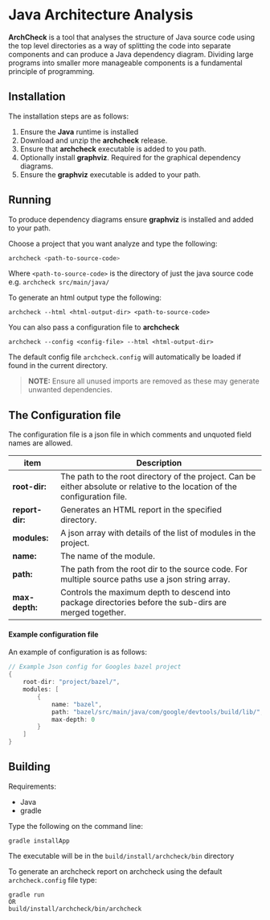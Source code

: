 # Java Architecture Analysis

**ArchCheck** is a tool that analyses the structure of Java source code using the top level directories 
as a way of splitting the code into separate components and can produce a Java dependency diagram.
Dividing large programs into smaller more manageable components is a fundamental principle of programming.

## Installation

The installation steps are as follows:

1. Ensure the **Java** runtime is installed
1. Download and unzip the **archcheck** release.
1. Ensure that **archcheck** executable is added to you path.
1. Optionally install **graphviz**. Required for the graphical dependency diagrams.
1. Ensure the **graphviz** executable is added to your path.


##  Running

To produce dependency diagrams ensure **graphviz** is installed and added to your path.

Choose a project that you want analyze and type the following:

```bash
archcheck <path-to-source-code>
```

Where `<path-to-source-code>` is the directory of just the java source code e.g. `archcheck src/main/java/`

To generate an html output type the following:

    archcheck --html <html-output-dir> <path-to-source-code>


You can also pass a configuration file to **archcheck**

    archcheck --config <config-file> --html <html-output-dir>
    
The default config file `archcheck.config` will automatically be loaded if found in the current directory. 

> **NOTE:** Ensure all unused imports are removed as these may generate unwanted dependencies. 

## The Configuration file

The configuration file is a json file in which comments and unquoted field names are allowed.

 item              | Description
-------------------|-------------
 **root-dir:**     | The path to the root directory of the project. Can be either absolute or relative to the location of the configuration file.
 **report-dir:**   | Generates an HTML report in the specified directory.
 **modules:**      | A json array with details of the list of modules in the project.
 **name:**         | The name of the module.
 **path:**         | The path from the root dir to the source code. For multiple source paths use a json string array.
 **max-depth:**    | Controls the maximum depth to descend into package directories before the sub-dirs are merged together.


#### Example configuration file

An example of configuration is as follows:

```groovy
// Example Json config for Googles bazel project
{
    root-dir: "project/bazel/",
    modules: [
        {
            name: "bazel",
            path: "bazel/src/main/java/com/google/devtools/build/lib/",
            max-depth: 0
        }
    ]
}
```


## Building 

Requirements:

* Java
* gradle

Type the following on the command line:

    gradle installApp
    
The executable will be in the `build/install/archcheck/bin` directory

To generate an archcheck report on archcheck using the default `archcheck.config` file type:
 
    gradle run
    OR
    build/install/archcheck/bin/archcheck
